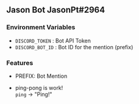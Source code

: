 Jason Bot JasonPt#2964
---
### Environment Variables
- `DISCORD_TOKEN` : Bot API Token
- `DISCORD_BOT_ID` : Bot ID for the mention (prefix)

### Features
- PREFIX: Bot Mention

- ping-pong is work!    
`ping` -> "Ping!"


